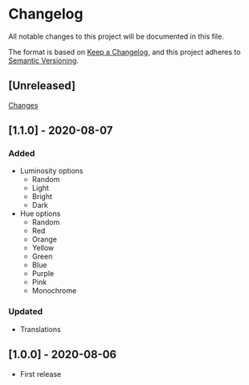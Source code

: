 # Changelog

All notable changes to this project will be documented in this file.

The format is based on [Keep a Changelog](https://keepachangelog.com/en/1.0.0/),
and this project adheres to [Semantic Versioning](https://semver.org/spec/v2.0.0.html).

## [Unreleased]

[Changes](https://github.com/Nearata/flarum-ext-tags-color-generator/compare/v1.1.0...master)

## [1.1.0] - 2020-08-07

### Added

- Luminosity options
  - Random
  - Light
  - Bright
  - Dark
- Hue options
  - Random
  - Red
  - Orange
  - Yellow
  - Green
  - Blue
  - Purple
  - Pink
  - Monochrome

### Updated

- Translations

## [1.0.0] - 2020-08-06

- First release
